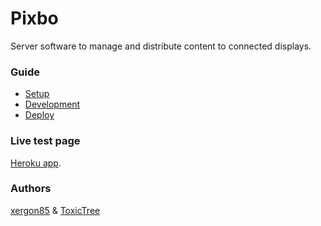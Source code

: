 # Pixbo

Server software to manage and distribute content to connected displays.

### Guide

- [Setup](docs/Setup.md)
- [Development](docs/Development.md)
- [Deploy](docs/Deploy.md)

### Live test page

[Heroku app](http://pixbo.herokuapp.com/public/).

### Authors

[xergon85](https://github.com/xergon85) & [ToxicTree](https://github.com/ToxicTree)
